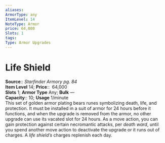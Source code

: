 ```yaml
---
aliases: 
ArmorType: any
ItemLevel: 14
NoteType: Armor
price: 64,000
Slots: 1
tags: 
Type: Armor Upgrades
---
```


# Life Shield

**Source**:: _Starfinder Armory pg. 84_  
**Item Level** 14;
**Price**::  64,000  
**Slots** 1; **Armor Type** Any; **Bulk** —  
**Capacity**:: 10; **Usage** 1/minute  
This set of golden armor plating bears runes symbolizing death, life, and protection. It must be installed in a suit of armor for 24 hours before it functions, and when the upgrade is removed from the armor, no other upgrade can use its vacated slot for 24 hours. As a move action, you can gain protection against certain necromantic attacks, per _death ward_, until you spend another move action to deactivate the upgrade or it runs out of charges. A _life shield’s_ charges replenish each day.
